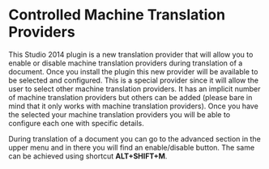 # Controlled Machine Translation Providers


This Studio 2014 plugin is a new translation provider that will allow you to enable or disable machine translation providers during translation of a document. Once you install the plugin this new provider will be available to be selected and configured. This is a special provider since it will allow the user to select other machine translation providers. It has an implicit number of machine translation providers but others can be added (please bare in mind that it only works with machine translation providers). Once you have the selected your machine translation providers you will be able to configure each one with specific details.

During translation of a document you can go to the advanced section in the upper menu and in there you will find an enable/disable button. The same can be achieved using shortcut **ALT+SHIFT+M**.


